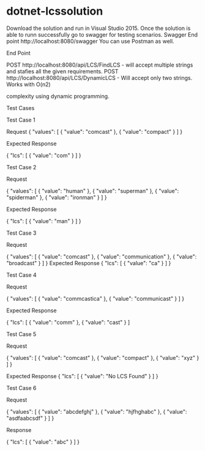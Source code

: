 # dotnet-lcssolution
Download the solution and run in Visual Studio 2015.
Once the solution is able to  runn successfully go to swagger for testing scenarios. 
  Swagger End point
  http://localhost:8080/swagger
You can use Postman as well. 

End Point

POST http://localhost:8080/api/LCS/FindLCS  - will accept multiple strings and stafies all the 
given requirements.
POST http://localhost:8080/api/LCS/DynamicLCS - Will accept only two strings. Works with O(n2) 

complexity using dynamic programming.

Test Cases

Test Case 1

Request
{
  "values": [
    {
      "value": "comcast"
    },
    {
      "value": "compact"
    }
  ]
}

Expected Response

{
  "lcs": [
    {
      "value": "com"
    }
  ]
}

Test Case 2

Request

{
  "values": [
    {
      "value": "human"
    },
    {
      "value": "superman"
    },
    {
      "value": "spiderman"
    },
     {
      "value": "ironman"
    }
  ]
}

Expected Response

{
  "lcs": [
    {
      "value": "man"
    }
  ]
}


Test Case 3

Request

{
  "values": [
    {
      "value": "comcast"
    },
    {
      "value": "communication"
    },
    {
      "value": "broadcast"
    }
  ]
}
Expected Response
{
  "lcs": [
    {
      "value": "ca"
    }
  ]
}

Test Case 4

Request

{
  "values": [
    {
      "value": "commcastica"
    },
    {
      "value": "communicast"
    }
  ]
}

Expected Response

{
  "lcs": [
    {
      "value": "comm"
    },
    {
      "value": "cast"
    }
  ]

Test Case 5


Request

{
  "values": [
    {
      "value": "comcast"
    },
    {
      "value": "compact"
    },
    {
      "value": "xyz"
    }
  ]
}

Expected Response
{
  "lcs": [
    {
      "value": "No LCS Found"
    }
  ]
}


Test Case 6

Request

{
  "values": [
    {
      "value": "abcdefghj"
    },
    {
      "value": "hjfhghabc"
    },
    {
      "value": "asdfaabcsdf"
    } 
  ]
}

Response

{
  "lcs": [
    {
      "value": "abc"
    }
  ]
}
